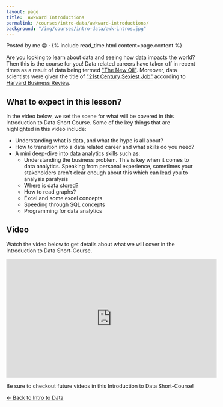 ```yaml
---
layout: page
title:  Awkward Introductions
permalink: /courses/intro-data/awkward-introductions/
background: "/img/courses/intro-data/awk-intros.jpg"
---
```


<div class="container">
    <span class="meta">Posted by me 😁 
        &middot; {% include read_time.html
        content=page.content %}
    </span>
</div>

Are you looking to learn about data and seeing how data impacts the world? Then this is the course for you! Data related careers have taken off in recent times as a result of data being termed ["The New Oil"](https://www.forbes.com/sites/forbestechcouncil/2019/11/15/data-is-the-new-oil-and-thats-a-good-thing/?sh=5d760b257304). Moreover, data scientists were given the title of ["21st Century Sexiest Job"](https://hbr.org/2012/10/data-scientist-the-sexiest-job-of-the-21st-century) according to [Harvard Business Review](https://hbr.org).  

## What to expect in this lesson?

In the video below, we set the scene for what will be covered in this Introduction to Data Short Course. Some of the key things that are highlighted in this video include:

- Understanding what is data, and what the hype is all about?
- How to transition into a data related career and what skills do you need?
- A mini deep-dive into data analytics skills such as:
    - Understanding the business problem. This is key when it comes to data analytics. Speaking from personal experience, sometimes your stakeholders aren't clear enough about this which can lead you to analysis paralysis
    - Where is data stored?
	- How to read graphs?
	- Excel and some excel concepts
	- Speeding through SQL concepts
	- Programming for data analytics

## Video

Watch the video below to get details about what we will cover in the Introduction to Data Short-Course.

<div class="container">
    <div class="row">
        <div class="col-md-12">
            <iframe width="560" height="315" src="https://www.youtube.com/embed/cM2LybuvzYs" title="YouTube video player" frameborder="0" allow="accelerometer; autoplay; clipboard-write; encrypted-media; gyroscope; picture-in-picture" allowfullscreen></iframe>
        </div>
    </div>
</div>

Be sure to checkout future videos in this Introduction to Data Short-Course!

<a class="btn btn-primary float-left" href="{{ site.url }}/intro-data/">&larr;
    Back to Intro to Data<span class="d-none d-md-inline"></span></a>